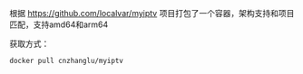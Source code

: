 根据 https://github.com/localvar/myiptv 项目打包了一个容器，架构支持和项目匹配，支持amd64和arm64

获取方式： 
```shell
docker pull cnzhanglu/myiptv
```
